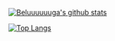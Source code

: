 

<!--
**Beluuuuuuga/Beluuuuuuga** is a ✨ _special_ ✨ repository because its `README.md` (this file) appears on your GitHub profile.

Here are some ideas to get you started:

- 🔭 I’m currently working on ...
- 🌱 I’m currently learning ...
- 👯 I’m looking to collaborate on ...
- 🤔 I’m looking for help with ...
- 💬 Ask me about ...
- 📫 How to reach me: ...
- 😄 Pronouns: ...
- ⚡ Fun fact: ...
-->
[![Beluuuuuuga's github stats](https://github-readme-stats.vercel.app/api?username=Beluuuuuuga&count_private=true&hide=contribs,prs)](https://github.com/Beluuuuuuga/github-readme-stats)

[![Top Langs](https://github-readme-stats.vercel.app/api/top-langs/?username=Beluuuuuuga&layout=compact&langs_count=8&hide=html,css)](https://github.com/Beluuuuuuga/github-readme-stats)
